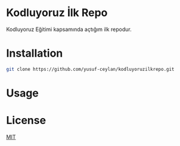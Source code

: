 # Kodluyoruz İlk Repo
Kodluyoruz Eğitimi kapsamında açtığım ilk repodur.

# Installation
```bash
git clone https://github.com/yusuf-ceylan/kodluyoruzilkrepo.git
```

# Usage

# License

[MIT]('https://choosealicense.com/licenses/mit/')

